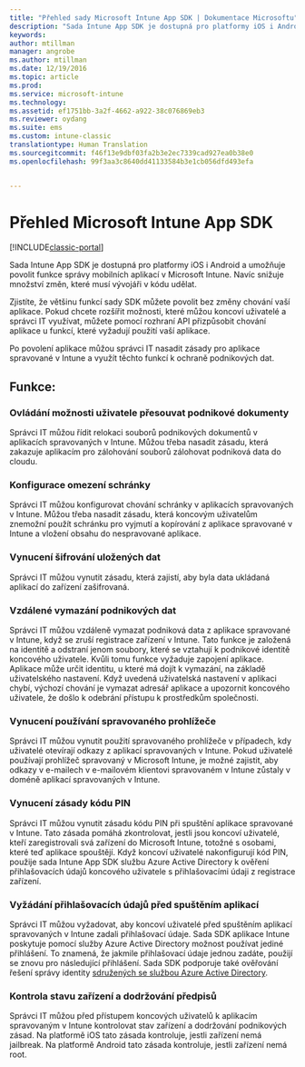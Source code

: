 ```yaml
---
title: "Přehled sady Microsoft Intune App SDK | Dokumentace Microsoftu"
description: "Sada Intune App SDK je dostupná pro platformy iOS i Android a umožňuje povolit funkce správy mobilních aplikací v Microsoft Intune."
keywords: 
author: mtillman
manager: angrobe
ms.author: mtillman
ms.date: 12/19/2016
ms.topic: article
ms.prod: 
ms.service: microsoft-intune
ms.technology: 
ms.assetid: ef1751bb-3a2f-4662-a922-38c076869eb3
ms.reviewer: oydang
ms.suite: ems
ms.custom: intune-classic
translationtype: Human Translation
ms.sourcegitcommit: f46f13e9dbf03fa2b3e2ec7339cad927ea0b38e0
ms.openlocfilehash: 99f3aa3c8640dd41133584b3e1cb056dfd493efa


---
```


# <a name="overview-of-the-microsoft-intune-app-sdk"></a>Přehled Microsoft Intune App SDK

[!INCLUDE[classic-portal](../includes/classic-portal.md)]

Sada Intune App SDK je dostupná pro platformy iOS i Android a umožňuje povolit funkce správy mobilních aplikací v Microsoft Intune. Navíc snižuje množství změn, které musí vývojáři v kódu udělat.

Zjistíte, že většinu funkcí sady SDK můžete povolit bez změny chování vaší aplikace.  Pokud chcete rozšířit možnosti, které můžou koncoví uživatelé a správci IT využívat, můžete pomocí rozhraní API přizpůsobit chování aplikace u funkcí, které vyžadují použití vaší aplikace.

Po povolení aplikace můžou správci IT nasadit zásady pro aplikace spravované v Intune a využít těchto funkcí k ochraně podnikových dat.

## <a name="features"></a>Funkce:
### <a name="control-users-ability-to-move-corporate-documents"></a>Ovládání možnosti uživatele přesouvat podnikové dokumenty
Správci IT můžou řídit relokaci souborů podnikových dokumentů v aplikacích spravovaných v Intune. Můžou třeba nasadit zásadu, která zakazuje aplikacím pro zálohování souborů zálohovat podniková data do cloudu.  

### <a name="configure-clipboard-restrictions"></a>Konfigurace omezení schránky
Správci IT můžou konfigurovat chování schránky v aplikacích spravovaných v Intune. Můžou třeba nasadit zásadu, která koncovým uživatelům znemožní použít schránku pro vyjmutí a kopírování z aplikace spravované v Intune a vložení obsahu do nespravované aplikace.

### <a name="enforce-encryption-on-saved-data"></a>Vynucení šifrování uložených dat
Správci IT můžou vynutit zásadu, která zajistí, aby byla data ukládaná aplikací do zařízení zašifrovaná.

### <a name="remotely-wipe-corporate-data"></a>Vzdálené vymazání podnikových dat
Správci IT můžou vzdáleně vymazat podniková data z aplikace spravované v Intune, když se zruší registrace zařízení v Intune. Tato funkce je založená na identitě a odstraní jenom soubory, které se vztahují k podnikové identitě koncového uživatele. Kvůli tomu funkce vyžaduje zapojení aplikace. Aplikace může určit identitu, u které má dojít k vymazání, na základě uživatelského nastavení. Když uvedená uživatelská nastavení v aplikaci chybí, výchozí chování je vymazat adresář aplikace a upozornit koncového uživatele, že došlo k odebrání přístupu k prostředkům společnosti.

### <a name="enforce-the-use-of-a-managed-browser"></a>Vynucení používání spravovaného prohlížeče
Správci IT můžou vynutit použití spravovaného prohlížeče v případech, kdy uživatelé otevírají odkazy z aplikací spravovaných v Intune. Pokud uživatelé používají prohlížeč spravovaný v Microsoft Intune, je možné zajistit, aby odkazy v e-mailech v e-mailovém klientovi spravovaném v Intune zůstaly v doméně aplikací spravovaných v Intune.

### <a name="enforce-a-pin-policy"></a>Vynucení zásady kódu PIN
Správci IT můžou vynutit zásadu kódu PIN při spuštění aplikace spravované v Intune. Tato zásada pomáhá zkontrolovat, jestli jsou koncoví uživatelé, kteří zaregistrovali svá zařízení do Microsoft Intune, totožné s osobami, které teď aplikace spouštějí. Když koncoví uživatelé nakonfigurují kód PIN, použije sada Intune App SDK službu Azure Active Directory k ověření přihlašovacích údajů koncového uživatele s přihlašovacími údaji z registrace zařízení.

### <a name="require-users-to-enter-credentials-before-they-can-start-apps"></a>Vyžádání přihlašovacích údajů před spuštěním aplikací
Správci IT můžou vyžadovat, aby koncoví uživatelé před spuštěním aplikací spravovaných v Intune zadali přihlašovací údaje. Sada SDK aplikace Intune poskytuje pomocí služby Azure Active Directory možnost používat jediné přihlášení. To znamená, že jakmile přihlašovací údaje jednou zadáte, použijí se znovu pro následující přihlášení. Sada SDK podporuje také ověřování řešení správy identity [sdružených se službou Azure Active Directory](/active-directory/active-directory-aadconnect-federation-compatibility).

### <a name="check-device-health-and-compliance"></a>Kontrola stavu zařízení a dodržování předpisů
Správci IT můžou před přístupem koncových uživatelů k aplikacím spravovaným v Intune kontrolovat stav zařízení a dodržování podnikových zásad. Na platformě iOS tato zásada kontroluje, jestli zařízení nemá jailbreak. Na platformě Android tato zásada kontroluje, jestli zařízení nemá root.  



<!--HONumber=Dec16_HO3-->


